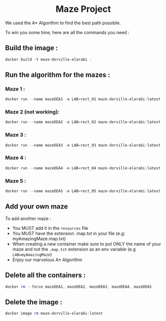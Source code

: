 <h1 align="center">
 Maze Project
</h1>

We used the A* Algorithm to find the best path possible.

To win you some time, here are all the commands you need : 

## Build the image : 

```ps1
docker build -t maze-dorville-elarabi .
```

## Run the algorithm for the mazes : 

### Maze 1 : 

```ps1
docker run --name mazeDEA1 -e LAB=rect_01 maze-dorville-elarabi:latest
```

### Maze 2 (not working):

```ps1 
docker run --name mazeDEA2 -e LAB=rect_02 maze-dorville-elarabi:latest
```

### Maze 3 :

```ps1 
docker run --name mazeDEA3 -e LAB=rect_03 maze-dorville-elarabi:latest
```

### Maze 4 :

```ps1 
docker run --name mazeDEA4 -e LAB=rect_04 maze-dorville-elarabi:latest
```

### Maze 5 :

```ps1 
docker run --name mazeDEA5 -e LAB=rect_05 maze-dorville-elarabi:latest
```

## Add your own maze
To add another maze :
* You MUST add it in the ``resources`` file 
* You MUST have the extension .map.txt in your file (e.g: myAmazingMaze.map.txt)
* When creating a new container make sure to put ONLY the name of your maze and not the `.map.txt` extension as an env variable (e.g `LAB=myAmazingMaze`)
* Enjoy our marvelous A* Algorithm

## Delete all the containers : 

```ps1 
docker rm --force mazeDEA1, mazeDEA2, mazeDEA3, mazeDEA4, mazeDEA5
```

## Delete the image :

```ps1 
docker image rm maze-dorville-elarabi:latest
```

